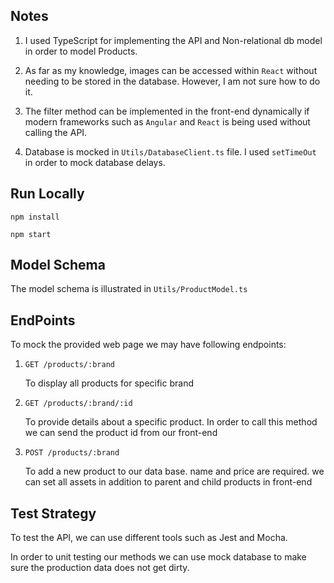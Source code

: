 Notes
-
1) I used TypeScript for implementing the API and Non-relational db model in order to model Products.

2) As far as my knowledge, images can be accessed within `React` without needing to be stored in the database. However, I am not sure how to do it.

3) The filter method can be implemented in the front-end dynamically if modern frameworks such as `Angular` and `React` is being used without calling the API.

4) Database is mocked in `Utils/DatabaseClient.ts` file. I used `setTimeOut` in order to mock database delays. 

Run Locally
-
`npm install`

`npm start`

Model Schema
-
The model schema is illustrated in `Utils/ProductModel.ts`

EndPoints
-
To mock the provided web page we may have following endpoints:

1) `GET /products/:brand` 

    To display all products for specific brand
    
2) `GET /products/:brand/:id`

    To provide details about a specific product. In order to call this method we can send the product id from our front-end
    
3) `POST /products/:brand`
    
    To add a new product to our data base. name and price are required. we can set all assets in addition to parent and child products in front-end


Test Strategy
--
To test the API, we can use different tools such as Jest and Mocha. 

In order to unit testing our methods we can use mock database to make sure the production data does not get dirty.


